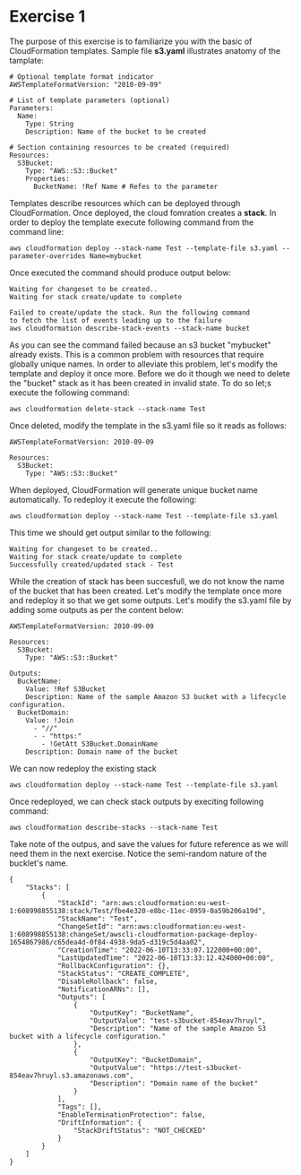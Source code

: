 # Exercise 1

The purpose of this exercise is to familiarize you with the basic of CloudFormation templates. Sample file **s3.yaml** illustrates anatomy of the tamplate:
```
# Optional template format indicator
AWSTemplateFormatVersion: "2010-09-09"

# List of template parameters (optional)
Parameters:
  Name:
    Type: String
    Description: Name of the bucket to be created

# Section containing resources to be created (required)
Resources:
  S3Bucket:
    Type: "AWS::S3::Bucket"
    Properties:
      BucketName: !Ref Name # Refes to the parameter

```

Templates describe resources which can be deployed through CloudFormation. Once deployed, the cloud fomration creates a **stack**. In order to deploy the template execute following command from the command line:

```
aws cloudformation deploy --stack-name Test --template-file s3.yaml --parameter-overrides Name=mybucket
```

Once executed the command should produce output below:
```
Waiting for changeset to be created..
Waiting for stack create/update to complete

Failed to create/update the stack. Run the following command
to fetch the list of events leading up to the failure
aws cloudformation describe-stack-events --stack-name bucket
```

As you can see the command failed because an s3 bucket "mybucket" already exists. This is a common problem with resources that require globally unique names. In order to alleviate this problem, let's modify the template and deploy it once more. Before we do it though we need to delete the "bucket" stack as it has been created in invalid state. To do so let;s execute the following command:

```
aws cloudformation delete-stack --stack-name Test
```
Once deleted, modify the template in the s3.yaml file so it reads as follows:

```
AWSTemplateFormatVersion: 2010-09-09

Resources:
  S3Bucket:
    Type: "AWS::S3::Bucket"
```

When deployed, CloudFormation will generate unique bucket name automatically. To redeploy it execute the following:

```
aws cloudformation deploy --stack-name Test --template-file s3.yaml
```

This time we should get output similar to the following:

```
Waiting for changeset to be created..
Waiting for stack create/update to complete
Successfully created/updated stack - Test
```

While the creation of stack has been succesfull, we do not know the name of the bucket that has been created. Let's modify the template once more and redeploy it so that we get some outputs. Let's modify the s3.yaml file by adding some outputs as per the content below:

```
AWSTemplateFormatVersion: 2010-09-09

Resources:
  S3Bucket:
    Type: "AWS::S3::Bucket"

Outputs:
  BucketName:
    Value: !Ref S3Bucket
    Description: Name of the sample Amazon S3 bucket with a lifecycle configuration.
  BucketDomain:
    Value: !Join 
      - "//"
      - - "https:"
        - !GetAtt S3Bucket.DomainName
    Description: Domain name of the bucket
```

We can now redeploy the existing stack

```
aws cloudformation deploy --stack-name Test --template-file s3.yaml
```

Once redeployed, we can check stack outputs by execiting following command:

```
aws cloudformation describe-stacks --stack-name Test
```

Take note of the outpus, and save the values for future reference as we will need them in the next exercise. Notice the semi-random nature of the bucklet's name.

```
{
    "Stacks": [
        {
            "StackId": "arn:aws:cloudformation:eu-west-1:608998855138:stack/Test/fbe4e320-e8bc-11ec-8959-0a59b206a19d",
            "StackName": "Test",
            "ChangeSetId": "arn:aws:cloudformation:eu-west-1:608998855138:changeSet/awscli-cloudformation-package-deploy-1654867986/c65dea4d-0f84-4938-9da5-d319c5d4aa02",
            "CreationTime": "2022-06-10T13:33:07.122000+00:00",
            "LastUpdatedTime": "2022-06-10T13:33:12.424000+00:00",
            "RollbackConfiguration": {},
            "StackStatus": "CREATE_COMPLETE",
            "DisableRollback": false,
            "NotificationARNs": [],
            "Outputs": [
                {
                    "OutputKey": "BucketName",
                    "OutputValue": "test-s3bucket-854eav7hruyl",
                    "Description": "Name of the sample Amazon S3 bucket with a lifecycle configuration."
                },
                {
                    "OutputKey": "BucketDomain",
                    "OutputValue": "https://test-s3bucket-854eav7hruyl.s3.amazonaws.com",
                    "Description": "Domain name of the bucket"
                }
            ],
            "Tags": [],
            "EnableTerminationProtection": false,
            "DriftInformation": {
                "StackDriftStatus": "NOT_CHECKED"
            }
        }
    ]
}
```